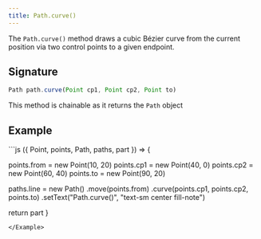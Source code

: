 ```yaml
---
title: Path.curve()
---
```


The `Path.curve()` method draws a cubic Bézier curve from the current position
via two control points to a given endpoint.

## Signature

```js
Path path.curve(Point cp1, Point cp2, Point to)
```

<Tip compact>This method is chainable as it returns the `Path` object</Tip>

## Example

<Example caption="Example of the Path.curve() method">
```js
({ Point, points, Path, paths, part }) => {

  points.from = new Point(10, 20)
  points.cp1 = new Point(40, 0)
  points.cp2 = new Point(60, 40)
  points.to = new Point(90, 20)
  
  paths.line = new Path()
    .move(points.from)
    .curve(points.cp1, points.cp2, points.to)
    .setText("Path.curve()", "text-sm center fill-note")

  return part
}
```
</Example>

